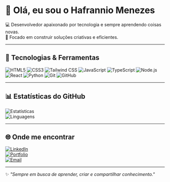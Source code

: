 # 👋 Olá, eu sou o Hafrannio Menezes 

💻 Desenvolvedor apaixonado por tecnologia e sempre aprendendo coisas novas.  
🚀 Focado em construir soluções criativas e eficientes.  

---

## 🔧 Tecnologias & Ferramentas  
![HTML5](https://img.shields.io/badge/-HTML5-E34F26?logo=html5&logoColor=fff)
![CSS3](https://img.shields.io/badge/-CSS3-1572B6?logo=css3&logoColor=fff)
![Tailwind CSS](https://img.shields.io/badge/-Tailwind%20CSS-06B6D4?logo=tailwindcss&logoColor=fff)
![JavaScript](https://img.shields.io/badge/-JavaScript-F7DF1E?logo=javascript&logoColor=000)
![TypeScript](https://img.shields.io/badge/-TypeScript-3178C6?logo=typescript&logoColor=fff)
![Node.js](https://img.shields.io/badge/-Node.js-339933?logo=node.js&logoColor=fff)
![React](https://img.shields.io/badge/-React-61DAFB?logo=react&logoColor=000)
![Python](https://img.shields.io/badge/-Python-3776AB?logo=python&logoColor=fff)
![Git](https://img.shields.io/badge/-Git-F05032?logo=git&logoColor=fff)
![GitHub](https://img.shields.io/badge/-GitHub-181717?logo=github&logoColor=fff)

---

## 📊 Estatísticas do GitHub  
![Estatísticas](https://github-readme-stats.vercel.app/api?username=Hafrannio-Menezes&show_icons=true&theme=radical)  
![Linguagens](https://github-readme-stats.vercel.app/api/top-langs/?username=Hafrannio-Menezes&layout=compact&theme=radical)  

---

## 🌐 Onde me encontrar  
[![LinkedIn](https://img.shields.io/badge/-LinkedIn-0A66C2?logo=linkedin&logoColor=fff)](https://linkedin.com/in/seu-perfil)  
[![Portfolio](https://img.shields.io/badge/-Portfólio-000?logo=vercel&logoColor=fff)](https://seusite.com)  
[![Email](https://img.shields.io/badge/-Email-D14836?logo=gmail&logoColor=fff)](mailto:seuemail@gmail.com)  

---

✨ _"Sempre em busca de aprender, criar e compartilhar conhecimento."_  
